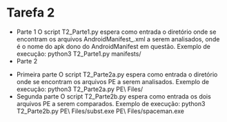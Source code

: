 # Tarefa 2
- Parte 1
O script T2_Parte1.py espera como entrada o diretório onde se encontram os arquivos AndroidManifest_<file>.xml a serem analisados, onde <file> é o nome do apk dono do AndroidManifest em questão.
Exemplo de execução: python3 T2_Parte1.py manifests/
- Parte 2
* Primeira parte
O script T2_Parte2a.py espera como entrada o diretório onde se encontram os arquivos PE a serem analisados.
Exemplo de execução: python3 T2_Parte2a.py PE\ Files/
* Segunda parte
O script T2_Parte2b.py espera como entrada os dois arquivos PE a serem comparados.
Exemplo de execução: python3 T2_Parte2b.py PE\ Files/subst.exe PE\ Files/spaceman.exe
